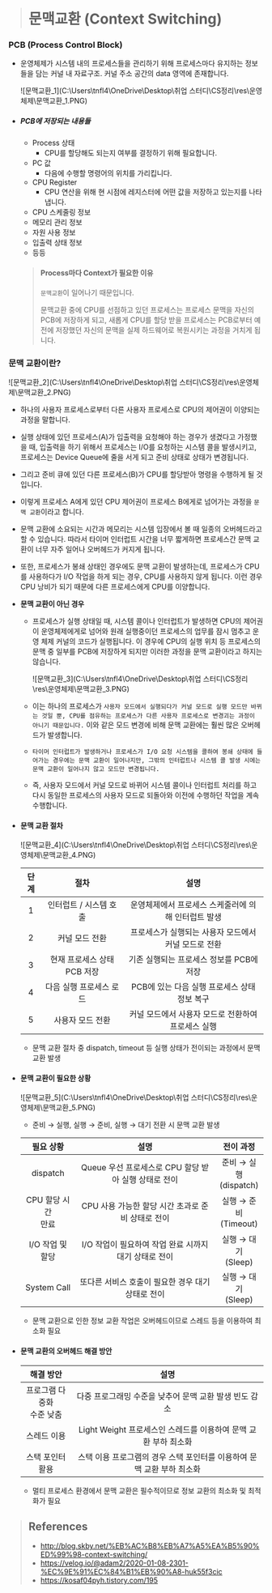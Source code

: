 > # 문맥교환 (Context Switching)



### PCB (Process Control Block)

- 운영체제가 시스템 내의 프로세스들을 관리하기 위해 프로세스마다 유지하는 정보들을 담는 커널 내 자료구조. 커널 주소 공간의 data 영역에 존재합니다.

  ![문맥교환_1](C:\Users\tnfl4\OneDrive\Desktop\취업 스터디\CS정리\res\운영체제\문맥교환_1.PNG)

- ##### PCB에 저장되는 내용들

  - Process 상태
    - CPU를 할당해도 되는지 여부를 결정하기 위해 필요합니다.
  - PC 값
    - 다음에 수행할 명령어의 위치를 가리킵니다.
  - CPU Register
    - CPU 연산을 위해 현 시점에 레지스터에 어떤 값을 저장하고 있는지를 나타냅니다.
  - CPU 스케줄링 정보
  - 메모리 관리 정보
  - 자원 사용 정보
  - 입출력 상태 정보
  - 등등

  > #### Process마다 Context가 필요한 이유
  >
  > `문맥교환`이 일어나기 때문입니다.
  >
  > 문맥교환 중에 CPU를 선점하고 있던 프로세스는 프로세스 문맥을 자신의 PCB에 저장하게 되고, 새롭게 CPU를 할당 받을 프로세스는 PCB로부터 예전에 저장했던 자신의 문맥을 실제 하드웨어로 복원시키는 과정을 거치게 됩니다.



### 문맥 교환이란?

![문맥교환_2](C:\Users\tnfl4\OneDrive\Desktop\취업 스터디\CS정리\res\운영체제\문맥교환_2.PNG)

- 하나의 사용자 프로세스로부터 다른 사용자 프로세스로 CPU의 제어권이 이양되는 과정을 말합니다.

- 실행 상태에 있던 프로세스(A)가 입출력을 요청해야 하는 경우가 생겼다고 가정했을 때, 입출력을 하기 위해서 프로세스는 I/O를 요청하는 시스템 콜을 발생시키고, 프로세스는 Device Queue에 줄을 서게 되고 준비 상태로 상태가 변경됩니다.

- 그리고 준비 큐에 있던 다른 프로세스(B)가 CPU를 할당받아 명령을 수행하게 될 것입니다.

- 이렇게 프로세스 A에게 있던 CPU 제어권이 프로세스 B에게로 넘어가는 과정을 `문맥 교환`이라고 합니다.

- 문맥 교환에 소요되는 시간과 메모리는 시스템 입장에서 볼 때 일종의 오버헤드라고 할 수 있습니다. 따라서 타이머 인터럽트 시간을 너무 짧게하면 프로세스간 문맥 교환이 너무 자주 일어나 오버헤드가 커지게 됩니다.

- 또한, 프로세스가 봉쇄 상태인 경우에도 문맥 교환이 발생하는데, 프로세스가 CPU를 사용하다가 I/O 작업을 하게 되는 경우, CPU를 사용하지 않게 됩니다. 이런 경우 CPU 낭비가 되기 때문에 다른 프로세스에게 CPU를 이양합니다.

- **문맥 교환이 아닌 경우**

  - 프로세스가 실행 상태일 때, 시스템 콜이나 인터럽트가 발생하면 CPU의 제어권이 운영체제에게로 넘어와 원래 실행중이던 프로세스의 업무를 잠시 멈추고 운영 체제 커널의 코드가 실행됩니다. 이 경우에 CPU의 실행 위치 등 프로세스의 문맥 중 일부를 PCB에 저장하게 되지만 이러한 과정을 문맥 교환이라고 하지는 않습니다.

    ![문맥교환_3](C:\Users\tnfl4\OneDrive\Desktop\취업 스터디\CS정리\res\운영체제\문맥교환_3.PNG)

  - 이는 하나의 프로세스가 `사용자 모드에서 실행되다가 커널 모드로 실행 모드만 바뀌는 것일 뿐, CPU를 점유하는 프로세스가 다른 사용자 프로세스로 변경괴는 과정이 아니기 때문입니다.` 이와 같은 모드 변경에 비해 문맥 교환에는 훨씬 많은 오버헤드가 발생합니다.

  - `타이머 인터럽트가 발생하거나 프로세스가 I/O 요청 시스템을 콜하여 봉쇄 상태에 들어가는 경우에는 문맥 교환이 일어나지만, 그밖의 인터럽트나 시스템 콜 발생 시에는 문맥 교환이 일어나지 않고 모드만 변경됩니다.`

  - 즉, 사용자 모드에서 커널 모드로 바뀌어 시스템 콜이나 인터럽트 처리를 하고 다시 동일한 프로세스의 사용자 모드로 되돌아와 이전에 수행하던 작업을 계속 수행합니다.

- #### 문맥 교환 절차

  ![문맥교환_4](C:\Users\tnfl4\OneDrive\Desktop\취업 스터디\CS정리\res\운영체제\문맥교환_4.PNG)

  | 단계 |            절차             |                         설명                         |
  | :--: | :-------------------------: | :--------------------------------------------------: |
  |  1   |   인터럽트 / 시스템 호출    | 운영체제에서 프로세스 스케줄러에 의해 인터럽트 발생  |
  |  2   |       커널 모드 전환        | 프로세스가 실행되는 사용자 모드에서 커널 모드로 전환 |
  |  3   | 현재 프로세스 상태 PCB 저장 |       기존 실행되는 프로세스 정보를 PCB에 저장       |
  |  4   |   다음 실행 프로세스 로드   |     PCB에 있는 다음 실행 프로세스 상태 정보 복구     |
  |  5   |      사용자 모드 전환       |  커널 모드에서 사용자 모드로 전환하여 프로세스 실행  |

  - 문맥 교환 절차 중 dispatch, timeout 등 실행 상태가 전이되는 과정에서 문맥 교환 발생



- #### 문맥 교환이 필요한 상황

  ![문맥교환_5](C:\Users\tnfl4\OneDrive\Desktop\취업 스터디\CS정리\res\운영체제\문맥교환_5.PNG)

  - 준비 → 실행, 실행 → 준비, 실행 → 대기 전환 시 문맥 교환 발생

  |        필요 상황        |                         설명                          |          전이 과정          |
  | :---------------------: | :---------------------------------------------------: | :-------------------------: |
  |        dispatch         | Queue 우선 프로세스로 CPU 할당 받아 실행 상태로 전이  | 준비 → 실행<br />(dispatch) |
  | CPU 할당 시간<br />만료 |   CPU 사용 가능한 할당 시간 초과로 준비 상태로 전이   | 실행 → 준비<br />(Timeout)  |
  |    I/O 작업 및 할당     | I/O 작업이 필요하여 작업 완료 시까지 대기 상태로 전이 |  실행 → 대기<br />(Sleep)   |
  |       System Call       |   또다른 서비스 호출이 필요한 경우 대기 상태로 전이   |  실행 → 대기<br />(Sleep)   |

  - 문맥 교환으로 인한 정보 교환 작업은 오버헤드이므로 스레드 등을 이용하여 최소화 필요



- #### 문맥 교환의 오버헤드 해결 방안

  |           해결 방안            |                             설명                             |
  | :----------------------------: | :----------------------------------------------------------: |
  | 프로그램 다중화<br />수준 낮춤 |    다중 프로그래밍 수준을 낮추어 문맥 교환 발생 빈도 감소    |
  |          스레드 이용           | Light Weight 프로세스인 스레드를 이용하여 문맥 교환 부하 최소화 |
  |        스택 포인터 활용        | 스택 이용 프로그램의 경우 스택 포인터를 이용하여 문맥 교환 부하 최소화 |

  - 멀티 프로세스 환경에서 문맥 교환은 필수적이므로 정보 교환의 최소화 및 최적화가 필요







> ## References
>
> - http://blog.skby.net/%EB%AC%B8%EB%A7%A5%EA%B5%90%ED%99%98-context-switching/
> - https://velog.io/@adam2/2020-01-08-2301-%EC%9E%91%EC%84%B1%EB%90%A8-huk55f3cic
> - https://kosaf04pyh.tistory.com/195

